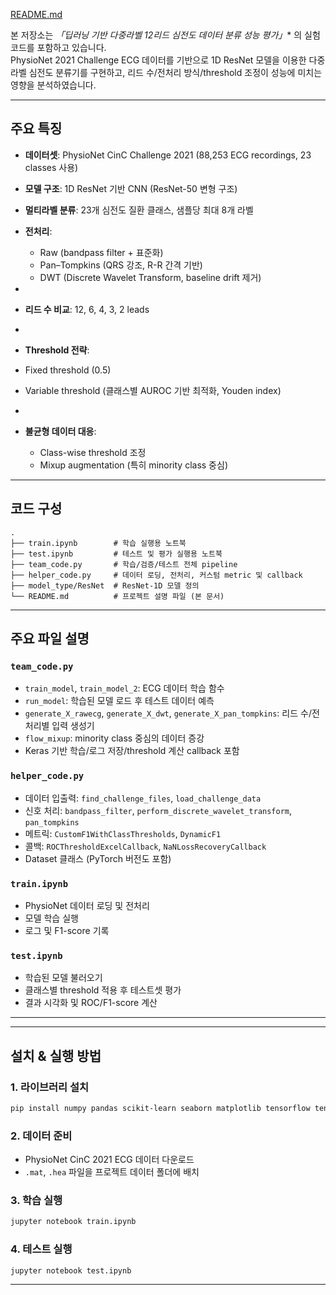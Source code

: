 [README.md](https://github.com/user-attachments/files/22088290/README.md)

본 저장소는 *「딥러닝 기반 다중라벨 12리드 심전도 데이터 분류 성능 평가」** 의 실험 코드를 포함하고 있습니다.  
PhysioNet 2021 Challenge ECG 데이터를 기반으로 1D ResNet 모델을 이용한 다중라벨 심전도 분류기를 구현하고, 리드 수/전처리 방식/threshold 조정이 성능에 미치는 영향을 분석하였습니다.

---

## 주요 특징
- **데이터셋**: PhysioNet CinC Challenge 2021 (88,253 ECG recordings, 23 classes 사용)  

- **모델 구조**: 1D ResNet 기반 CNN (ResNet-50 변형 구조)  

- **멀티라벨 분류**: 23개 심전도 질환 클래스, 샘플당 최대 8개 라벨  

- **전처리**:  
  - Raw (bandpass filter + 표준화)  
  - Pan–Tompkins (QRS 강조, R-R 간격 기반)  
  - DWT (Discrete Wavelet Transform, baseline drift 제거)  
-
-  **리드 수 비교**: 12, 6, 4, 3, 2 leads  
-
-  **Threshold 전략**:  
  - Fixed threshold (0.5)  
  - Variable threshold (클래스별 AUROC 기반 최적화, Youden index)  
-
- **불균형 데이터 대응**:  
  - Class-wise threshold 조정  
  - Mixup augmentation (특히 minority class 중심)  

---

## 코드 구성

```
.
├── train.ipynb        # 학습 실행용 노트북
├── test.ipynb         # 테스트 및 평가 실행용 노트북
├── team_code.py       # 학습/검증/테스트 전체 pipeline
├── helper_code.py     # 데이터 로딩, 전처리, 커스텀 metric 및 callback
├── model_type/ResNet  # ResNet-1D 모델 정의
└── README.md          # 프로젝트 설명 파일 (본 문서)
```

---

## 주요 파일 설명

### `team_code.py`
- `train_model`, `train_model_2`: ECG 데이터 학습 함수
- `run_model`: 학습된 모델 로드 후 테스트 데이터 예측
- `generate_X_rawecg`, `generate_X_dwt`, `generate_X_pan_tompkins`: 리드 수/전처리별 입력 생성기
- `flow_mixup`: minority class 중심의 데이터 증강
- Keras 기반 학습/로그 저장/threshold 계산 callback 포함

### `helper_code.py`
- 데이터 입출력: `find_challenge_files`, `load_challenge_data`
- 신호 처리: `bandpass_filter`, `perform_discrete_wavelet_transform`, `pan_tompkins`
- 메트릭: `CustomF1WithClassThresholds`, `DynamicF1`
- 콜백: `ROCThresholdExcelCallback`, `NaNLossRecoveryCallback`
- Dataset 클래스 (PyTorch 버전도 포함)

### `train.ipynb`
- PhysioNet 데이터 로딩 및 전처리
- 모델 학습 실행
- 로그 및 F1-score 기록

### `test.ipynb`
- 학습된 모델 불러오기
- 클래스별 threshold 적용 후 테스트셋 평가
- 결과 시각화 및 ROC/F1-score 계산

---


---

##  설치 & 실행 방법

### 1. 라이브러리 설치
```bash
pip install numpy pandas scikit-learn seaborn matplotlib tensorflow tensorflow-addons scipy joblib tqdm pywt
```

### 2. 데이터 준비
- PhysioNet CinC 2021 ECG 데이터 다운로드  
- `.mat`, `.hea` 파일을 프로젝트 데이터 폴더에 배치

### 3. 학습 실행
```bash
jupyter notebook train.ipynb
```

### 4. 테스트 실행
```bash
jupyter notebook test.ipynb
```

---




